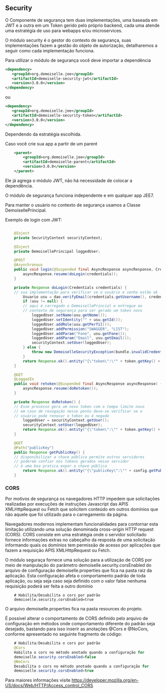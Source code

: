 ## Security

O Componente de segurança tem duas implementações, uma baseada em JWT e a outra em um Token gerido pelo próprio backend, cada uma atende uma estratégia de uso para webapps e/ou microservices.

O módulo security é o gestor do contexto de segurança, suas implementações fazem a gestão do objeto de autorização, detalharemos a seguir como cada implementação funciona.

Para utilizar o módulo de segurança você deve importar a dependência 

```xml
<dependency>
   <groupId>org.demoiselle.jee</groupId>
   <artifactId>demoiselle-security-jwt</artifactId>
   <version>3.0.0</version>
</dependency>
```        
ou

```xml
<dependency>
   <groupId>org.demoiselle.jee</groupId>
   <artifactId>demoiselle-security-token</artifactId>
   <version>3.0.0</version>
</dependency>
```    

Dependendo da estratégia escolhida.

Caso você crie sua app a partir de um parent

```xml
    <parent>
        <groupId>org.demoiselle.jee</groupId>
        <artifactId>demoiselle-parent</artifactId>
        <version>3.0.0</version>
    </parent>
```
Ele já agrega o módulo JWT, não há necessidade de colocar a dependência.

O módulo de segurança funciona independente e em qualquer app JEE7.

Para manter o usuário no contexto de segurança usamos a Classe DemoisellePrincipal.

Exemplo de login com JWT:

```java

    @Inject
    private SecurityContext securityContext;

    @Inject
    private DemoisellePrincipal loggedUser;

    @POST
    @Asynchronous
    public void login(@Suspended final AsyncResponse asyncResponse, Credentials credentials) {
        asyncResponse.resume(doLogin(credentials));
    }

    private Response doLogin(Credentials credentials) {
    // sua implementação para verificar se o usuário e senha estão ok
        Usuario usu = dao.verifyEmail(credentials.getUsername(), credentials.getPassword());
        if (usu != null) {
        // aqui é carregado o DemoisellePrincial e entregue ao 
        // contexto de segurança para ser gerado um token novo
            loggedUser.setName(usu.getNome());
            loggedUser.setIdentity("" + usu.getId());
            loggedUser.addRole(usu.getPerfil());
            loggedUser.addPermission("SWAGGER", "LIST");
            loggedUser.addParam("Fone", usu.getFone());
            loggedUser.addParam("Email", usu.getEmail());
            securityContext.setUser(loggedUser);
        } else {
            throw new DemoiselleSecurityException(bundle.invalidCredentials(), Response.Status.UNAUTHORIZED.getStatusCode());
        }
        return Response.ok().entity("{\"token\":\"" + token.getKey() + "\"}").build();
    }

    @GET
    @LoggedIn
    public void retoken(@Suspended final AsyncResponse asyncResponse) {
        asyncResponse.resume(doRetoken());
    }

    private Response doRetoken() {
    // Esse processo gera um novo token com o tempo limite novo
    // em caso de revogação nesse ponto deve-se verificar se o 
    // usuário pode renovar o token ou é negado
        loggedUser = securityContext.getUser();
        securityContext.setUser(loggedUser);
        return Response.ok().entity("{\"token\":\"" + token.getKey() + "\"}").build();
    }

    @GET
    @Path("publicKey")
    public Response getPublicKey() {
    // disponibilizar a chave pública permite outros servidores
    // poderem confiar nos tokens gerados nesse servidor
    // é uma boa pratica expor a chave pública
        return Response.ok().entity("{\"publicKey\":\"" + config.getPublicKey() + "\"}").build();
    }
```

### CORS

Por motivos de segurança os navegadores HTTP impedem que solicitações
realizadas por execuções de instruções Javascript das APIS  XMLHttpRequest
ou Fetch que solicitem conteúdo em outros domínios que não aquele que foi utilizado para o carregamento
da página.

Navegadores modernos implementam funcionalidades para contornar esta limitação
utilizando uma solução denominada cross-origin HTTP request (CORS). CORS consiste
em uma estratégia onde o servidor solicitado fornece informações extras no cabeçalho
da resposta de uma solicitação informando quais os domínios tem permissão
de acesso por aplicações que fazem a requisição APIS XMLHttpRequest ou Fetch.

O módulo seguraça fornece uma solução para a utilização de CORS por meio de
manipulação do parâmetro demoiselle.security.corsEnabled do arquivo de configuração
demoiselle.properties que fica na pasta raiz da aplicação. Esta configuração afeta
o comportamento padrão de toda aplicação, ou seja seja caso seja definido com
o valor false nenhuma requisição poderá ser feita a outro domínio

```properties
    # Habilita/Desabilita o cors por padrão 
    demoiselle.security.corsEnabled=true
```
O arquivo demoiselle.properties fica na pasta resources do projeto.

É possível alterar o comportamento de CORS definido pelo arquivo de configuração
em métodos onde comportamento diferente do padrão seja desejado, bastando para isso inserir
as anotações @Cors e @NoCors, conforme apresentado no seguinte fragmento de código:

```java
    # Habilita/Desabilita o cors por padrão 
    @Cors
    Habilita o cors no método anotado quando a configuração for
    demoiselle.security.corsEnabled=false
    @NoCors
    Desabilita o cors no método anotado quando a configuração for
    demoiselle.security.corsEnabled=true
```

Para maiores informações visite https://developer.mozilla.org/en-US/docs/Web/HTTP/Access_control_CORS
